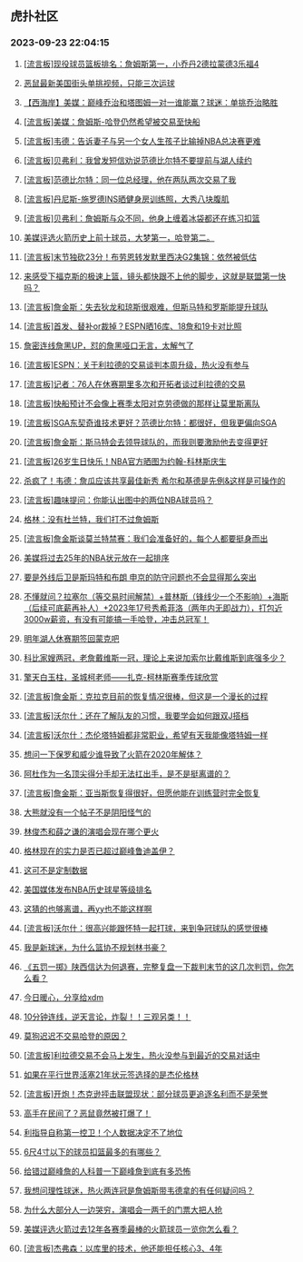 ## 虎扑社区 
### 2023-09-23 22:04:15

1. [[流言板]现役球员篮板排名：詹姆斯第一，小乔丹2德拉蒙德3乐福4](https://bbs.hupu.com/62199491.html)

2. [恶鼠最新美国街头单挑视频，只能三次运球](https://bbs.hupu.com/62197950.html)

3. [【西海岸】美媒：巅峰乔治和塔图姆一对一谁能赢？球迷：单挑乔治略胜](https://bbs.hupu.com/62199506.html)

4. [[流言板]美媒：詹姆斯-哈登仍然希望被交易至快船](https://bbs.hupu.com/62197756.html)

5. [[流言板]韦德：告诉妻子与另一个女人生孩子比输掉NBA总决赛更难](https://bbs.hupu.com/62197097.html)

6. [[流言板]贝弗利：我曾发短信劝说范德比尔特不要提前与湖人续约](https://bbs.hupu.com/62197104.html)

7. [[流言板]范德比尔特：同一位总经理，他在两队两次交易了我](https://bbs.hupu.com/62200993.html)

8. [[流言板]丹尼斯-施罗德INS晒健身房训练照，大秀八块腹肌](https://bbs.hupu.com/62196765.html)

9. [[流言板]贝弗利：詹姆斯与众不同，他身上缠着冰袋都还在练习扣篮](https://bbs.hupu.com/62196697.html)

10. [美媒评选火箭历史上前十球员，大梦第一，哈登第二。](https://bbs.hupu.com/62199274.html)

11. [[流言板]末节独砍23分！布劳恩转发默里西决G2集锦：依然被低估](https://bbs.hupu.com/62200826.html)

12. [来感受下福克斯的极速上篮，镜头都快跟不上他的脚步，这就是联盟第一快吗？](https://bbs.hupu.com/62199269.html)

13. [[流言板]詹金斯：失去狄龙和琼斯很艰难，但斯马特和罗斯能提升球队](https://bbs.hupu.com/62201506.html)

14. [[流言板]首发、替补or裁掉？ESPN晒16库、18詹和19卡对比照](https://bbs.hupu.com/62195582.html)

15. [詹密连线詹黑UP，怼的詹黑哑口无言，太解气了](https://bbs.hupu.com/62200368.html)

16. [[流言板]ESPN：关于利拉德的交易谈判本周升级，热火没有参与](https://bbs.hupu.com/62195807.html)

17. [[流言板]记者：76人在休赛期里多次和开拓者谈过利拉德的交易](https://bbs.hupu.com/62201639.html)

18. [[流言板]快船预计不会像上赛季太阳对克劳德做的那样让莫里斯离队](https://bbs.hupu.com/62195167.html)

19. [[流言板]SGA东契奇谁技术更好？范德比尔特：都很好，但我更偏向SGA](https://bbs.hupu.com/62195762.html)

20. [[流言板]詹金斯：斯马特会去领导球队的，而我则要激励他去变得更好](https://bbs.hupu.com/62201321.html)

21. [[流言板]26岁生日快乐！NBA官方晒图为约翰-科林斯庆生](https://bbs.hupu.com/62201014.html)

22. [杀疯了！韦德：詹瓜应该共享最佳新秀 希尔和基德是先例&这样是可操作的](https://bbs.hupu.com/62197319.html)

23. [[流言板]趣味提问：你能认出图中的两位NBA球员吗？](https://bbs.hupu.com/62197908.html)

24. [格林：没有杜兰特，我们打不过詹姆斯](https://bbs.hupu.com/62201547.html)

25. [[流言板]詹金斯谈莫兰特禁赛：我们会准备好的，每个人都要挺身而出](https://bbs.hupu.com/62201668.html)

26. [美媒将过去25年的NBA状元放在一起排序](https://bbs.hupu.com/62194955.html)

27. [要是外线后卫是斯玛特和布朗 申京的防守问题也不会显得那么突出](https://bbs.hupu.com/62201526.html)

28. [不懂就问？拉塞尔（等交易时间解禁）+普林斯（锋线少一个不影响）+海斯（后续可底薪再补人）+2023年17号秀希菲洛（两年内无即战力），打包近3000w薪资，有没有可能搞一手哈登，冲击总冠军！](https://bbs.hupu.com/62201652.html)

29. [明年湖人休赛期签回蒙克吧](https://bbs.hupu.com/62201316.html)

30. [科比家嫂两冠，老詹戴维斯一冠，理论上来说加索尔比戴维斯到底强多少？](https://bbs.hupu.com/62201247.html)

31. [擎天白玉柱，圣城柯老师——扎克-柯林斯赛季传球欣赏](https://bbs.hupu.com/62200514.html)

32. [[流言板]詹金斯：克拉克目前的恢复情况很棒，但这是一个漫长的过程](https://bbs.hupu.com/62201189.html)

33. [[流言板]沃尔什：还在了解队友的习惯，我要学会如何跟双J搭档](https://bbs.hupu.com/62201019.html)

34. [[流言板]沃尔什：杰伦塔特姆都非常职业，希望有天我能像塔特姆一样](https://bbs.hupu.com/62201195.html)

35. [想问一下保罗和威少谁导致了火箭在2020年解体？](https://bbs.hupu.com/62196486.html)

36. [阿杜作为一名顶尖得分手却无法扛出手，是不是挺离谱的？](https://bbs.hupu.com/62200771.html)

37. [[流言板]詹金斯：亚当斯恢复得很好，但愿他能在训练营时完全恢复](https://bbs.hupu.com/62201128.html)

38. [大熊就没有一个帖子不是阴阳怪气的](https://bbs.hupu.com/62200692.html)

39. [林俊杰和薛之谦的演唱会现在哪个更火](https://bbs.hupu.com/62200884.html)

40. [格林现在的实力是否已超过巅峰鲁迪盖伊？](https://bbs.hupu.com/62200780.html)

41. [这可不是定制数据](https://bbs.hupu.com/62201634.html)

42. [美国媒体发布NBA历史球星等级排名](https://bbs.hupu.com/62200977.html)

43. [这猜的也够离谱，再yy也不能这样啊](https://bbs.hupu.com/62200955.html)

44. [[流言板]沃尔什：很高兴能跟怀特一起打球，来到争冠球队的感觉很棒](https://bbs.hupu.com/62200924.html)

45. [我是新球迷，为什么篮协不规划林书豪？](https://bbs.hupu.com/62201062.html)

46. [《五罚一掷》陕西信达为何退赛，完整复盘一下裁判末节的这几次判罚，你怎么看？](https://bbs.hupu.com/62201006.html)

47. [今日暖心，分享给xdm](https://bbs.hupu.com/62200766.html)

48. [10分钟连线，逆天言论，炸裂！！三观另类！！](https://bbs.hupu.com/62200652.html)

49. [莫狗迟迟不交易哈登的原因？](https://bbs.hupu.com/62200812.html)

50. [[流言板]利拉德交易不会马上发生，热火没参与到最近的交易对话中](https://bbs.hupu.com/62195008.html)

51. [如果在平行世界活塞21年状元签选择的是杰伦格林](https://bbs.hupu.com/62200820.html)

52. [[流言板]开炮！杰克逊抨击联盟现状：部分球员更追逐名利而不是荣誉](https://bbs.hupu.com/62198827.html)

53. [高手在民间了？恶鼠竟然被打爆了！](https://bbs.hupu.com/62199278.html)

54. [利指导自称第一控卫！个人数据决定不了地位](https://bbs.hupu.com/62200868.html)

55. [6尺4寸以下的球员扣篮最多的有哪些？](https://bbs.hupu.com/62200383.html)

56. [给错过巅峰詹的人科普一下巅峰詹到底有多恐怖](https://bbs.hupu.com/62200278.html)

57. [我想问理性球迷，热火两连冠是詹姆斯带韦德拿的有任何疑问吗？](https://bbs.hupu.com/62199241.html)

58. [为什么大部分人一边哭穷，演唱会一两千的门票大把人抢](https://bbs.hupu.com/62200006.html)

59. [美媒评选火箭过去12年各赛季最棒的火箭球员一览你怎么看？](https://bbs.hupu.com/62199178.html)

60. [[流言板]杰弗森：以库里的技术，他还能担任核心3、4年](https://bbs.hupu.com/62195621.html)

